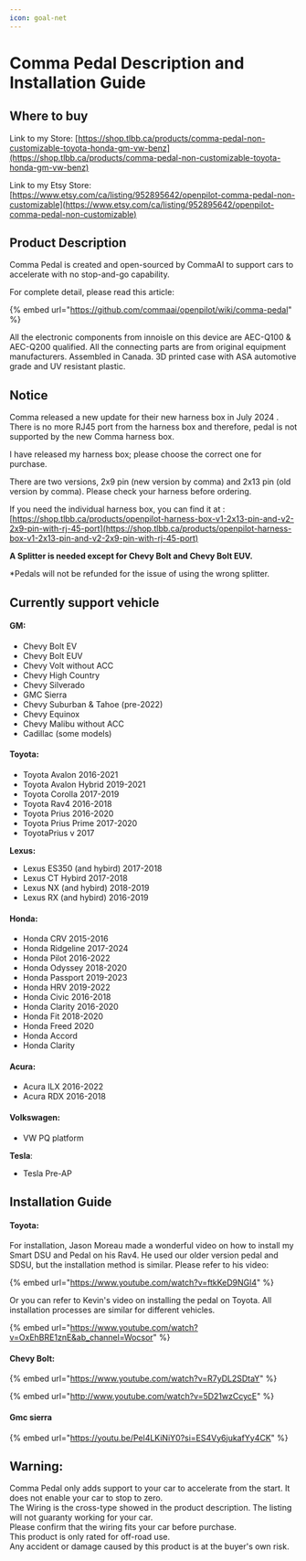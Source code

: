 ```yaml
---
icon: goal-net
---
```


# Comma Pedal Description and Installation Guide

## Where to buy

Link to my Store: [https://shop.tlbb.ca/products/comma-pedal-non-customizable-toyota-honda-gm-vw-benz](https://shop.tlbb.ca/products/comma-pedal-non-customizable-toyota-honda-gm-vw-benz)

Link to my Etsy Store: [https://www.etsy.com/ca/listing/952895642/openpilot-comma-pedal-non-customizable](https://www.etsy.com/ca/listing/952895642/openpilot-comma-pedal-non-customizable)



## Product Description

Comma Pedal is created and open-sourced by CommaAI to support cars to accelerate with no stop-and-go capability.&#x20;

For complete detail, please read this article:&#x20;

{% embed url="https://github.com/commaai/openpilot/wiki/comma-pedal" %}

All the electronic components from innoisle on this device are AEC-Q100 & AEC-Q200 qualified. All the connecting parts are from original equipment manufacturers. Assembled in Canada. 3D printed case with ASA automotive grade and UV resistant plastic.

## Notice

Comma released a new update for their new harness box in July 2024 . There is no more RJ45 port from the harness box and therefore, pedal is not supported by the new Comma harness box.

I have released my harness box; please choose the correct one for purchase.

There are two versions, 2x9 pin (new version by comma) and 2x13 pin (old version by comma). Please check your harness before ordering.

If you need the individual harness box, you can find it at : [https://shop.tlbb.ca/products/openpilot-harness-box-v1-2x13-pin-and-v2-2x9-pin-with-rj-45-port](https://shop.tlbb.ca/products/openpilot-harness-box-v1-2x13-pin-and-v2-2x9-pin-with-rj-45-port)

**A Splitter is needed except for Chevy Bolt and Chevy Bolt EUV.**

\*Pedals will not be refunded for the issue of using the wrong splitter.

## **Currently support vehicle**

#### GM:&#x20;

* Chevy Bolt EV
* Chevy Bolt EUV
* Chevy Volt without ACC
* Chevy High Country
* Chevy Silverado
* GMC Sierra
* Chevy Suburban & Tahoe (pre-2022)
* Chevy Equinox
* Chevy Malibu without ACC
* Cadillac (some models)

#### Toyota:

* Toyota Avalon 2016-2021
* Toyota Avalon Hybrid 2019-2021
* Toyota Corolla 2017-2019
* Toyota Rav4 2016-2018
* Toyota Prius 2016-2020
* Toyota Prius Prime 2017-2020
* ToyotaPrius v 2017

**Lexus:**

* Lexus ES350 (and hybird)  2017-2018
* Lexus CT Hybird 2017-2018
* Lexus NX  (and hybird) 2018-2019
* Lexus RX  (and hybird) 2016-2019

#### Honda:&#x20;

* Honda CRV 2015-2016
* Honda Ridgeline 2017-2024
* Honda Pilot 2016-2022
* Honda Odyssey 2018-2020
* Honda Passport 2019-2023
* Honda HRV 2019-2022
* Honda Civic 2016-2018
* Honda Clarity 2016-2020
* Honda Fit 2018-2020
* Honda Freed 2020
* Honda Accord
* Honda Clarity

#### Acura:&#x20;

* Acura ILX 2016-2022
* Acura RDX 2016-2018

#### Volkswagen:&#x20;

* VW PQ platform&#x20;

**Tesla**:&#x20;

* Tesla Pre-AP



## Installation Guide

#### Toyota:&#x20;

For installation, Jason Moreau made a wonderful video on how to install my Smart DSU and Pedal on his Rav4. He used our older version pedal and SDSU, but the installation method is similar. Please refer to his video:&#x20;

{% embed url="https://www.youtube.com/watch?v=ftkKeD9NGl4" %}

Or you can refer to Kevin's video on installing the pedal on Toyota. All installation processes are similar for different vehicles.&#x20;

{% embed url="https://www.youtube.com/watch?v=OxEhBRE1znE&ab_channel=Wocsor" %}

#### Chevy Bolt:&#x20;

{% embed url="https://www.youtube.com/watch?v=R7yDL2SDtaY" %}

{% embed url="http://www.youtube.com/watch?v=5D21wzCcycE" %}

#### Gmc sierra

{% embed url="https://youtu.be/Pel4LKiNiY0?si=ES4Vy6jukafYy4CK" %}

## **Warning:**

Comma Pedal only adds support to your car to accelerate from the start. It does not enable your car to stop to zero.\
The Wiring is the cross-type showed in the product description. The listing will not guaranty working for your car.\
Please confirm that the wiring fits your car before purchase.\
This product is only rated for off-road use.\
Any accident or damage caused by this product is at the buyer's own risk.
